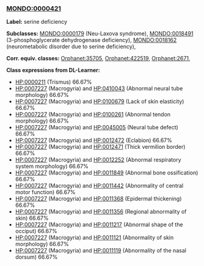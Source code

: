 
### [MONDO:0000421](http://purl.obolibrary.org/obo/MONDO_0000421)
**Label:** serine deficiency

**Subclasses:** [MONDO:0000179](http://purl.obolibrary.org/obo/MONDO_0000179) (Neu-Laxova syndrome), [MONDO:0018491](http://purl.obolibrary.org/obo/MONDO_0018491) (3-phosphoglycerate dehydrogenase deficiency), [MONDO:0018162](http://purl.obolibrary.org/obo/MONDO_0018162) (neurometabolic disorder due to serine deficiency), 

**Corr. equiv. classes:** [Orphanet:35705](http://www.orpha.net/ORDO/Orphanet_35705), [Orphanet:422519](http://www.orpha.net/ORDO/Orphanet_422519), [Orphanet:2671](http://www.orpha.net/ORDO/Orphanet_2671), 

**Class expressions from DL-Learner:**

- [HP:0000211](http://purl.obolibrary.org/obo/HP_0000211) (Trismus) 66.67%
- [HP:0007227](http://purl.obolibrary.org/obo/HP_0007227) (Macrogyria) and [HP:0410043](http://purl.obolibrary.org/obo/HP_0410043) (Abnormal neural tube morphology) 66.67%
- [HP:0007227](http://purl.obolibrary.org/obo/HP_0007227) (Macrogyria) and [HP:0100679](http://purl.obolibrary.org/obo/HP_0100679) (Lack of skin elasticity) 66.67%
- [HP:0007227](http://purl.obolibrary.org/obo/HP_0007227) (Macrogyria) and [HP:0100261](http://purl.obolibrary.org/obo/HP_0100261) (Abnormal tendon morphology) 66.67%
- [HP:0007227](http://purl.obolibrary.org/obo/HP_0007227) (Macrogyria) and [HP:0045005](http://purl.obolibrary.org/obo/HP_0045005) (Neural tube defect) 66.67%
- [HP:0007227](http://purl.obolibrary.org/obo/HP_0007227) (Macrogyria) and [HP:0012472](http://purl.obolibrary.org/obo/HP_0012472) (Eclabion) 66.67%
- [HP:0007227](http://purl.obolibrary.org/obo/HP_0007227) (Macrogyria) and [HP:0012471](http://purl.obolibrary.org/obo/HP_0012471) (Thick vermilion border) 66.67%
- [HP:0007227](http://purl.obolibrary.org/obo/HP_0007227) (Macrogyria) and [HP:0012252](http://purl.obolibrary.org/obo/HP_0012252) (Abnormal respiratory system morphology) 66.67%
- [HP:0007227](http://purl.obolibrary.org/obo/HP_0007227) (Macrogyria) and [HP:0011849](http://purl.obolibrary.org/obo/HP_0011849) (Abnormal bone ossification) 66.67%
- [HP:0007227](http://purl.obolibrary.org/obo/HP_0007227) (Macrogyria) and [HP:0011442](http://purl.obolibrary.org/obo/HP_0011442) (Abnormality of central motor function) 66.67%
- [HP:0007227](http://purl.obolibrary.org/obo/HP_0007227) (Macrogyria) and [HP:0011368](http://purl.obolibrary.org/obo/HP_0011368) (Epidermal thickening) 66.67%
- [HP:0007227](http://purl.obolibrary.org/obo/HP_0007227) (Macrogyria) and [HP:0011356](http://purl.obolibrary.org/obo/HP_0011356) (Regional abnormality of skin) 66.67%
- [HP:0007227](http://purl.obolibrary.org/obo/HP_0007227) (Macrogyria) and [HP:0011217](http://purl.obolibrary.org/obo/HP_0011217) (Abnormal shape of the occiput) 66.67%
- [HP:0007227](http://purl.obolibrary.org/obo/HP_0007227) (Macrogyria) and [HP:0011121](http://purl.obolibrary.org/obo/HP_0011121) (Abnormality of skin morphology) 66.67%
- [HP:0007227](http://purl.obolibrary.org/obo/HP_0007227) (Macrogyria) and [HP:0011119](http://purl.obolibrary.org/obo/HP_0011119) (Abnormality of the nasal dorsum) 66.67%


